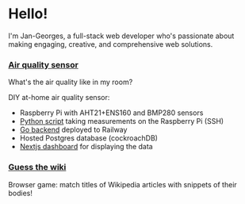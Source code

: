 # Hello!

I'm Jan-Georges, a full-stack web developer who's passionate about making engaging, creative, and comprehensive web solutions.


### <a href=https://janbalin.fyi/air-quality/>Air quality sensor</a>
What's the air quality like in my room?

DIY at-home air quality sensor:
- Raspberry Pi with AHT21+ENS160 and BMP280 sensors
- <a href=https://github.com/djbalin/raspberry-pi>Python script</a> taking measurements on the Raspberry Pi (SSH)
- <a href=https://github.com/djbalin/air-quality-backend >Go backend</a> deployed to Railway
- Hosted Postgres database (cockroachDB)
- <a href=https://github.com/djbalin/freezer>Nextjs dashboard</a> for displaying the data

### <a href=https://guess-the-wiki.vercel.app/>Guess the wiki</a>
Browser game: match titles of Wikipedia articles with snippets of their bodies!



<!--
**djbalin/djbalin** is a ✨ _special_ ✨ repository because its `README.md` (this file) appears on your GitHub profile.

Here are some ideas to get you started:

- 🔭 I’m currently working on ...
- 🌱 I’m currently learning ...
- 👯 I’m looking to collaborate on ...
- 🤔 I’m looking for help with ...
- 💬 Ask me about ...
- 📫 How to reach me: ...
- 😄 Pronouns: ...
- ⚡ Fun fact: ...
-->
